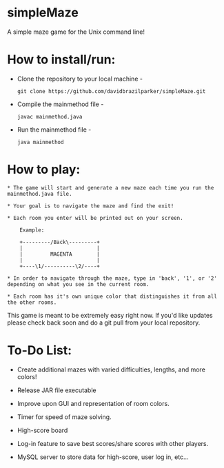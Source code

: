 # simpleMaze
A simple maze game for the Unix command line!

# How to install/run:

* Clone the repository to your local machine -
    ```
    git clone https://github.com/davidbrazilparker/simpleMaze.git
    ```
* Compile the mainmethod file -
    ```
    javac mainmethod.java
    ```
* Run the mainmethod file -
    ```
    java mainmethod
    ```
# How to play:

    * The game will start and generate a new maze each time you run the mainmethod.java file.

    * Your goal is to navigate the maze and find the exit!

    * Each room you enter will be printed out on your screen.

        Example:

        +---------/Back\---------+
        |                        |
        |         MAGENTA        |
        |                        |
        +----\1/----------\2/----+

    * In order to navigate through the maze, type in 'back', '1', or '2' depending on what you see in the current room.

    * Each room has it's own unique color that distinguishes it from all the other rooms.

This game is meant to be extremely easy right now. If you'd like updates please check back soon and do a git pull from your local repository.

# To-Do List:

* Create additional mazes with varied difficulties, lengths, and more colors!

* Release JAR file executable

* Improve upon GUI and representation of room colors.

* Timer for speed of maze solving.

* High-score board

* Log-in feature to save best scores/share scores with other players.

* MySQL server to store data for high-score, user log in, etc...

